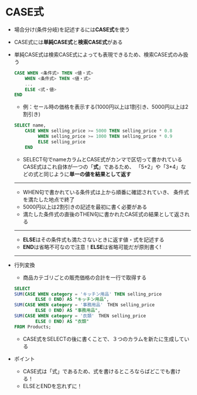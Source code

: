 # CASE式
- 場合分け(条件分岐)を記述するには**CASE式**を使う
- CASE式には**単純CASE式**と**検索CASE式**がある
- 単純CASE式は検索CASE式によっても表現できるため、検索CASE式のみ扱う

    ```sql
    CASE WHEN <条件式> THEN <値・式>
        WHEN <条件式> THEN <値・式>
        ...
        ELSE <式・値>
    END
    ```

    - 例：セール時の価格を表示する(1000円以上は1割引き、5000円以上は2割引き)
    ```sql
    SELECT name,
        CASE WHEN selling_price >= 5000 THEN selling_price * 0.8
             WHEN selling_price >= 1000 THEN selling_price * 0.9
             ELSE selling_price
        END
    ```

    - SELECT句でnameカラムとCASE式がカンマで区切って書かれている
    CASE式はこれ自体が一つの「**式**」であるため、
    「5+2」や「3*4」などの式と同じように**単一の値を結果として返す**

    ---

    - WHEN句で書かれている条件式は上から順番に確認されていき、
    条件式を満たした地点で終了
    - 5000円以上は2割引きの記述を最初に書く必要がある
    - 満たした条件式の直後のTHEN句に書かれたCASE式の結果として返される

    ---

    - **ELSE**はその条件式も満たさないときに返す値・式を記述する
    - **END**は省略不可なので注意！**ELSE**は省略可能だが原則書く!

    ---
- 行列変換
    - 商品カテゴリごとの販売価格の合計を一行で取得する
    ```sql
    SELECT 
    SUM(CASE WHEN category = 'キッチン用品' THEN selling_price
            ELSE 0 END) AS "キッチン用品",
    SUM(CASE WHEN category = '事務用品'　THEN selling_price
            ELSE 0 END) AS "事務用品",
    SUM(CASE WHEN category = '衣類'　THEN selling_price
            ELSE 0 END) AS "衣類"
    FROM Products;
    ```
    - CASE式をSELECTの後に書くことで、３つのカラムを新たに生成している

- ポイント
    - CASE式は「式」であるため、式を書けるところならばどこでも書ける！
    - ELSEとENDを忘れずに！